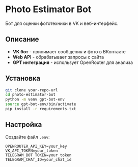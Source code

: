 # Photo Estimator Bot

Бот для оценки фототехники в VK и веб-интерфейс.

## Описание
- **VK бот** - принимает сообщения и фото в ВКонтакте
- **Web API** - обрабатывает запросы с сайта
- **GPT интеграция** - использует OpenRouter для анализа

## Установка
```bash
git clone your-repo-url
cd photo-estimator-bot
python -m venv gpt-bot-env
source gpt-bot-env/bin/activate
pip install -r requirements.txt
```

## Настройка
Создайте файл `.env`:
```
OPENROUTER_API_KEY=your_key
VK_API_TOKEN=your_token
TELEGRAM_BOT_TOKEN=your_token
TELEGRAM_CHAT_ID=your_chat_id
```
